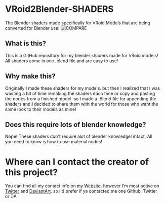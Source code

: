 # VRoid2Blender-SHADERS
The Blender shaders made specifically for VRoid Models that are being converted for Blender use!
![COMPARE](https://github.com/Cappyadams/VRoid2Blender-SHADERS/assets/95420150/c70558ec-5a69-434e-b66a-f0441beb5516)
## What is this?
This is a GitHub repository for my blender shaders made for VRoid models! All shaders come in one .blend file and are easy to use!
## Why make this?
Originally I made these shaders for my models. but then I realized that I was wasting a bit of time remaking the shaders each time or copy and pasting the nodes from a finished model. so I made a .Blend file for appending the shaders and I decided to share them with the world for those who want the same look to their models as mine!
## Does this require lots of blender knowledge?
Nope! These shaders don't require alot of blender knowledge! infact, All you need to know is how to use material nodes!
# Where can I contact the creator of this project?
You can find all my contact info on [my Website](https://cappyadams.github.io/aboutme.html#contact). however I'm most active on [Twitter](https://twitter.com/MikuMaikoReal) and [DeviantArt](https://www.deviantart.com/cappyadams). so i'd prefer if ya contacted me one Github, Twitter or DA
